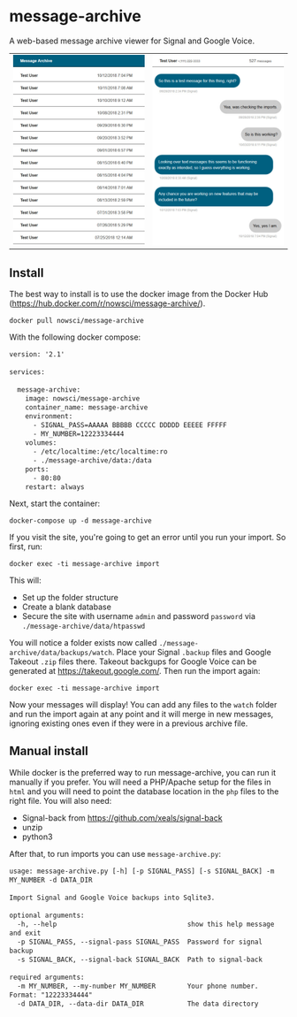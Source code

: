 # message-archive
A web-based message archive viewer for Signal and Google Voice.

<table border=0 padding=1>
   <tr>
     <td><img src="screenshots/conversations.jpg" width=300></td>
     <td><img src="screenshots/messages.jpg" width=300></td>
  </tr>
</table>

## Install
The best way to install is to use the docker image from the Docker Hub (https://hub.docker.com/r/nowsci/message-archive/).
```
docker pull nowsci/message-archive
```
With the following docker compose:
```
version: '2.1'

services:

  message-archive:
    image: nowsci/message-archive
    container_name: message-archive
    environment:
      - SIGNAL_PASS=AAAAA BBBBB CCCCC DDDDD EEEEE FFFFF
      - MY_NUMBER=12223334444
    volumes:
      - /etc/localtime:/etc/localtime:ro
      - ./message-archive/data:/data
    ports:
      - 80:80
    restart: always
```
Next, start the container:
```
docker-compose up -d message-archive
```
If you visit the site, you're going to get an error until you run your import. So first, run:
```
docker exec -ti message-archive import
```
This will:
- Set up the folder structure
- Create a blank database
- Secure the site with username `admin` and password `password` via `./message-archive/data/htpasswd`

You will notice a folder exists now called `./message-archive/data/backups/watch`. Place your Signal `.backup` files and Google Takeout `.zip` files there. Takeout backgups for Google Voice can be generated at https://takeout.google.com/. Then run the import again:
```
docker exec -ti message-archive import
```
Now your messages will display! You can add any files to the `watch` folder and run the import again at any point and it will merge in new messages, ignoring existing ones even if they were in a previous archive file.

## Manual install
While docker is the preferred way to run message-archive, you can run it manually if you prefer. You will need a PHP/Apache setup for the files in `html` and you will need to point the database location in the `php` files to the right file. You will also need:
- Signal-back from https://github.com/xeals/signal-back
- unzip
- python3

After that, to run imports you can use `message-archive.py`:
```
usage: message-archive.py [-h] [-p SIGNAL_PASS] [-s SIGNAL_BACK] -m MY_NUMBER -d DATA_DIR

Import Signal and Google Voice backups into Sqlite3.

optional arguments:
  -h, --help                                 show this help message and exit
  -p SIGNAL_PASS, --signal-pass SIGNAL_PASS  Password for signal backup
  -s SIGNAL_BACK, --signal-back SIGNAL_BACK  Path to signal-back

required arguments:
  -m MY_NUMBER, --my-number MY_NUMBER        Your phone number. Format: "12223334444"
  -d DATA_DIR, --data-dir DATA_DIR           The data directory
```
